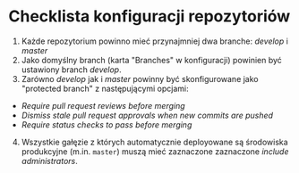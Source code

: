 # Checklista konfiguracji repozytoriów

1. Każde repozytorium powinno mieć przynajmniej dwa branche: *develop* i *master*
2. Jako domyślny branch (karta "Branches" w konfiguracji) powinien być ustawiony branch *develop*.
3. Zarówno *develop* jak i *master* powinny być skonfigurowane jako "protected branch" z następującymi opcjami:
  * *Require pull request reviews before merging*
  * *Dismiss stale pull request approvals when new commits are pushed*
  * *Require status checks to pass before merging*
4. Wszystkie gałęzie z których automatycznie deployowane są środowiska produkcyjne (m.in. `master`) muszą mieć zaznaczone zaznaczone *include administrators*.
